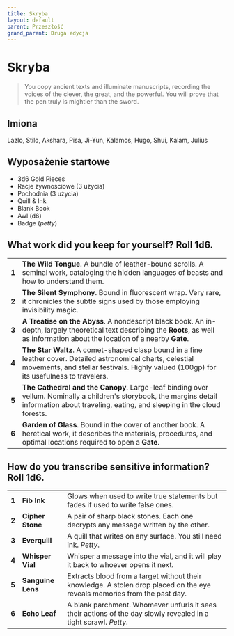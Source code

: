 ```yaml
---
title: Skryba
layout: default
parent: Przeszłość
grand_parent: Druga edycja
---
```


# Skryba

> You copy ancient texts and illuminate manuscripts, recording the voices of the clever, the great, and the powerful. You will prove that the pen truly is mightier than the sword.

## Imiona

Lazlo, Stilo, Akshara, Pisa, Ji-Yun, Kalamos, Hugo, Shui, Kalam, Julius

## Wyposażenie startowe

- 3d6 Gold Pieces
- Racje żywnościowe (3 użycia)
- Pochodnia (3 użycia) 
- Quill & Ink
- Blank Book
- Awl (d6)
- Badge (_petty_)

## What work did you keep for yourself? Roll 1d6.

|       |                                                                                                                                                                                                          |
| ----- | -------------------------------------------------------------------------------------------------------------------------------------------------------------------------------------------------------- |
| **1** | **The Wild Tongue**. A bundle of leather-bound scrolls. A seminal work, cataloging the hidden languages of beasts and how to understand them.                                                            |
| **2** | **The Silent Symphony**. Bound in fluorescent wrap. Very rare, it chronicles the subtle signs used by those employing invisibility magic.                                                                |
| **3** | **A Treatise on the Abyss**. A nondescript black book. An in-depth, largely theoretical text describing the **Roots**, as well as information about the location of a nearby **Gate**.                   |
| **4** | **The Star Waltz**. A comet-shaped clasp bound in a fine leather cover. Detailed astronomical charts, celestial movements, and stellar festivals. Highly valued (100gp) for its usefulness to travelers. |
| **5** | **The Cathedral and the Canopy**. Large-leaf binding over vellum. Nominally a children's storybook, the margins detail information about traveling, eating, and sleeping in the cloud forests.           |
| **6** | **Garden of Glass**. Bound in the cover of another book. A heretical work, it describes the materials, procedures, and optimal locations required to open a **Gate**.                                    |

## How do you transcribe sensitive information? Roll 1d6.

|       |                   |                                                                                                                           |
| ----- | ----------------- | ------------------------------------------------------------------------------------------------------------------------- |
| **1** | **Fib Ink**       | Glows when used to write true statements but fades if used to write false ones.                                           |
| **2** | **Cipher Stone**  | A pair of sharp black stones. Each one decrypts any message written by the other.                                         |
| **3** | **Everquill**     | A quill that writes on any surface. You still need ink. _Petty_.                                                          |
| **4** | **Whisper Vial**  | Whisper a message into the vial, and it will play it back to whoever opens it next.                                       |
| **5** | **Sanguine Lens** | Extracts blood from a target without their knowledge. A stolen drop placed on the eye reveals memories from the past day. |
| **6** | **Echo Leaf**     | A blank parchment. Whomever unfurls it sees their actions of the day slowly revealed in a tight scrawl. _Petty_.          |
